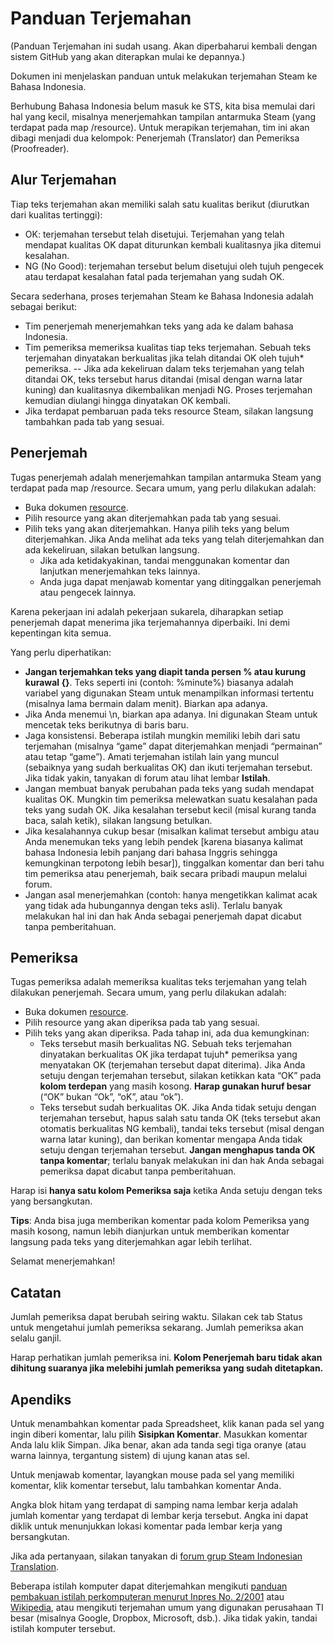 # Panduan Terjemahan
(Panduan Terjemahan ini sudah usang. Akan diperbaharui kembali dengan sistem GitHub yang akan diterapkan mulai ke depannya.)

Dokumen ini menjelaskan panduan untuk melakukan terjemahan Steam ke Bahasa Indonesia.

Berhubung Bahasa Indonesia belum masuk ke STS, kita bisa memulai dari hal yang kecil, misalnya menerjemahkan tampilan antarmuka Steam (yang terdapat pada map /resource). Untuk merapikan terjemahan, tim ini akan dibagi menjadi dua kelompok: Penerjemah (Translator) dan Pemeriksa (Proofreader).

## Alur Terjemahan
Tiap teks terjemahan akan memiliki salah satu kualitas berikut (diurutkan dari kualitas tertinggi):
- OK: terjemahan tersebut telah disetujui. Terjemahan yang telah mendapat kualitas OK dapat diturunkan kembali kualitasnya jika ditemui kesalahan.
- NG (No Good): terjemahan tersebut belum disetujui oleh tujuh pengecek atau terdapat kesalahan fatal pada terjemahan yang sudah OK.

Secara sederhana, proses terjemahan Steam ke Bahasa Indonesia adalah sebagai berikut:
- Tim penerjemah menerjemahkan teks yang ada ke dalam bahasa Indonesia.
- Tim pemeriksa memeriksa kualitas tiap teks terjemahan. Sebuah teks terjemahan dinyatakan berkualitas jika telah ditandai OK oleh tujuh* pemeriksa.
-- Jika ada kekeliruan dalam teks terjemahan yang telah ditandai OK, teks tersebut harus ditandai (misal dengan warna latar kuning) dan kualitasnya dikembalikan menjadi NG. Proses terjemahan kemudian diulangi hingga dinyatakan OK kembali.
- Jika terdapat pembaruan pada teks resource Steam, silakan langsung tambahkan pada tab yang sesuai.

## Penerjemah
Tugas penerjemah adalah menerjemahkan tampilan antarmuka Steam yang terdapat pada map /resource. Secara umum, yang perlu dilakukan adalah:
- Buka dokumen [resource](http://drive.google.com/open?id=0AmCxVsZpkihudFVtUHRQMjhBRm9XMkI5RGl1b0E5Mmc).
- Pilih resource yang akan diterjemahkan pada tab yang sesuai.
- Pilih teks yang akan diterjemahkan. Hanya pilih teks yang belum diterjemahkan. Jika Anda melihat ada teks yang telah diterjemahkan dan ada kekeliruan, silakan betulkan langsung.
	- Jika ada ketidakyakinan, tandai menggunakan komentar dan lanjutkan menerjemahkan teks lainnya.
	- Anda juga dapat menjawab komentar yang ditinggalkan penerjemah atau pengecek lainnya.

Karena pekerjaan ini adalah pekerjaan sukarela, diharapkan setiap penerjemah dapat menerima jika terjemahannya diperbaiki. Ini demi kepentingan kita semua.

Yang perlu diperhatikan:
- **Jangan terjemahkan teks yang diapit tanda persen % atau kurung kurawal {}**. Teks seperti ini (contoh: %minute%) biasanya adalah variabel yang digunakan Steam untuk menampilkan informasi tertentu (misalnya lama bermain dalam menit). Biarkan apa adanya.
- Jika Anda menemui \n, biarkan apa adanya. Ini digunakan Steam untuk mencetak teks berikutnya di baris baru.
- Jaga konsistensi. Beberapa istilah mungkin memiliki lebih dari satu terjemahan (misalnya “game” dapat diterjemahkan menjadi “permainan” atau tetap “game”). Amati terjemahan istilah lain yang muncul (sebaiknya yang sudah berkualitas OK) dan ikuti terjemahan tersebut. Jika tidak yakin, tanyakan di forum atau lihat lembar **Istilah**.
- Jangan membuat banyak perubahan pada teks yang sudah mendapat kualitas OK. Mungkin tim pemeriksa melewatkan suatu kesalahan pada teks yang sudah OK. Jika kesalahan tersebut kecil (misal kurang tanda baca, salah ketik), silakan langsung betulkan.
- Jika kesalahannya cukup besar (misalkan kalimat tersebut ambigu atau Anda menemukan teks yang lebih pendek [karena biasanya kalimat bahasa Indonesia lebih panjang dari bahasa Inggris sehingga kemungkinan terpotong lebih besar]), tinggalkan komentar dan beri tahu tim pemeriksa atau penerjemah, baik secara pribadi maupun melalui forum.
- Jangan asal menerjemahkan (contoh: hanya mengetikkan kalimat acak yang tidak ada hubungannya dengan teks asli). Terlalu banyak melakukan hal ini dan hak Anda sebagai penerjemah dapat dicabut tanpa pemberitahuan.

## Pemeriksa
Tugas pemeriksa adalah memeriksa kualitas teks terjemahan yang telah dilakukan penerjemah. Secara umum, yang perlu dilakukan adalah:
- Buka dokumen [resource](http://drive.google.com/open?id=0AmCxVsZpkihudFVtUHRQMjhBRm9XMkI5RGl1b0E5Mmc).
- Pilih resource yang akan diperiksa pada tab yang sesuai.
- Pilih teks yang akan diperiksa. Pada tahap ini, ada dua kemungkinan:
	- Teks tersebut masih berkualitas NG. Sebuah teks terjemahan dinyatakan berkualitas OK jika terdapat tujuh* pemeriksa yang menyatakan OK (terjemahan tersebut dapat diterima). Jika Anda setuju dengan terjemahan tersebut, silakan ketikkan kata “OK” pada **kolom terdepan** yang masih kosong. **Harap gunakan huruf besar** (“OK” bukan “Ok”, “oK”, atau “ok”).
	- Teks tersebut sudah berkualitas OK. Jika Anda tidak setuju dengan terjemahan tersebut, hapus salah satu tanda OK (teks tersebut akan otomatis berkualitas NG kembali), tandai teks tersebut (misal dengan warna latar kuning), dan berikan komentar mengapa Anda tidak setuju dengan terjemahan tersebut. **Jangan menghapus tanda OK tanpa komentar**; terlalu banyak melakukan ini dan hak Anda sebagai pemeriksa dapat dicabut tanpa pemberitahuan.

Harap isi **hanya satu kolom Pemeriksa saja** ketika Anda setuju dengan teks yang bersangkutan.

**Tips**: Anda bisa juga memberikan komentar pada kolom Pemeriksa yang masih kosong, namun lebih dianjurkan untuk memberikan komentar langsung pada teks yang diterjemahkan agar lebih terlihat.

Selamat menerjemahkan!

## Catatan
Jumlah pemeriksa dapat berubah seiring waktu. Silakan cek tab Status untuk mengetahui jumlah pemeriksa sekarang. Jumlah pemeriksa akan selalu ganjil.

Harap perhatikan jumlah pemeriksa ini. **Kolom Penerjemah baru tidak akan dihitung suaranya jika melebihi jumlah pemeriksa yang sudah ditetapkan.**

## Apendiks
Untuk menambahkan komentar pada Spreadsheet, klik kanan pada sel yang ingin diberi komentar, lalu pilih **Sisipkan Komentar**. Masukkan komentar Anda lalu klik Simpan. Jika benar, akan ada tanda segi tiga oranye (atau warna lainnya, tergantung sistem) di ujung kanan atas sel.

Untuk menjawab komentar, layangkan mouse pada sel yang memiliki komentar, klik komentar tersebut, lalu tambahkan komentar Anda.

Angka blok hitam yang terdapat di samping nama lembar kerja adalah jumlah komentar yang terdapat di lembar kerja tersebut. Angka ini dapat diklik untuk menunjukkan lokasi komentar pada lembar kerja yang bersangkutan.

Jika ada pertanyaan, silakan tanyakan di [forum grup Steam Indonesian Translation](http://steamcommunity.com/groups/IDNtranslation/discussions).

Beberapa istilah komputer dapat diterjemahkan mengikuti [panduan pembakuan istilah perkomputeran menurut Inpres No. 2/2001](http://id.wikisource.org/wiki/Panduan_Pembakuan_Istilah,_Pelaksanaan_Instruksi_Presiden_Nomor_2_Tahun_2001_Tentang_Penggunaan_Komputer_Dengan_Aplikasi_Komputer_Berbahasa_Indonesia) atau [Wikipedia](http://id.wikipedia.org/wiki/Daftar_istilah_Internet_Indonesia), atau mengikuti terjemahan umum yang digunakan perusahaan TI besar (misalnya Google, Dropbox, Microsoft, dsb.). Jika tidak yakin, tandai istilah komputer tersebut.
